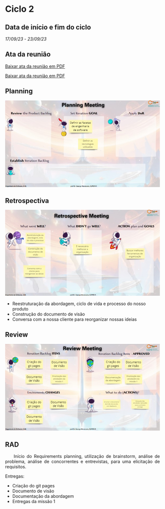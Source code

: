 # Ciclo 2

## Data de início e fim do ciclo

*17/09/23* - *23/09/23*

## Ata da reunião

[Baixar ata da reunião em PDF](../atas/18_09_Ata%20.docx.pdf)

[Baixar ata da reunião em PDF](../atas/20_09_Ata.docx.pdf)

## Planning

![Image title](../assets/sprints/sprint2c.jpg)

## Retrospectiva

![Image title](../assets/sprints/sprint2b.jpg)

- Reestruturação da abordagem, ciclo de vida e processo do nosso produto 
- Construção do documento de visão
- Conversa com a nossa cliente para reorganizar nossas ideias 

## Review

![Image title](../assets/sprints/sprint2a.jpg)



## RAD

<p align="justify">&emsp;&emsp;Início do Requirements planning, utilização de brainstorm, análise de problema, análise de concorrentes e entrevistas, para uma elicitação de requisitos.</p>

Entregas: 

- Criação do git pages 
- Documento de visão
- Documentação da abordagem 
- Entregas da missão 1